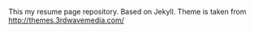 This my resume page repository. Based on Jekyll. Theme is taken from http://themes.3rdwavemedia.com/